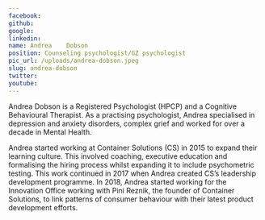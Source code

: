 ```yaml
---
facebook: 
github: 
google: 
linkedin: 
name: Andrea	Dobson
position: Counseling psychologist/GZ psychologist
pic_url: /uploads/andrea-dobson.jpeg
slug: andrea-dobson
twitter: 
youtube: 
---
```

<p>Andrea Dobson is a Registered Psychologist (HPCP) and a Cognitive Behavioural Therapist. As a practising psychologist, Andrea specialised in depression and anxiety disorders, complex grief and worked for over a decade in Mental Health.</p>

<p>Andrea started working at Container Solutions (CS) in 2015 to expand their learning culture. This involved coaching, executive education and formalising the hiring process whilst expanding it to include psychometric testing. This work continued in 2017 when Andrea created CS&rsquo;s leadership development programme. In 2018, Andrea started working for the Innovation Office working with Pini Reznik, the founder of Container Solutions, to link patterns of consumer behaviour with their latest product development efforts.</p>
